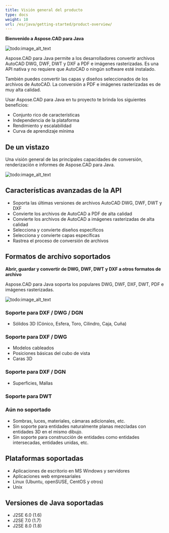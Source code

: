 ```yaml
---
title: Visión general del producto
type: docs
weight: 10
url: /es/java/getting-started/product-overview/
---
```


**Bienvenido a Aspose.CAD para Java**

![todo:image_alt_text](https://i.imgur.com/qHeCKck.png)

Aspose.CAD para Java permite a los desarrolladores convertir archivos AutoCAD DWG, DWF, DWT y DXF a PDF e imágenes rasterizadas. Es una API nativa y no requiere que AutoCAD o ningún software esté instalado.

También puedes convertir las capas y diseños seleccionados de los archivos de AutoCAD. La conversión a PDF e imágenes rasterizadas es de muy alta calidad.

Usar Aspose.CAD para Java en tu proyecto te brinda los siguientes beneficios:

- Conjunto rico de características
- Independencia de la plataforma
- Rendimiento y escalabilidad
- Curva de aprendizaje mínima

## **De un vistazo**
Una visión general de las principales capacidades de conversión, renderización e informes de Aspose.CAD para Java.

![todo:image_alt_text](https://i.imgur.com/vLNnhkj.png)
## **Características avanzadas de la API**
- Soporta las últimas versiones de archivos AutoCAD DWG, DWF, DWT y DXF
- Convierte los archivos de AutoCAD a PDF de alta calidad
- Convierte los archivos de AutoCAD a imágenes rasterizadas de alta calidad
- Selecciona y convierte diseños específicos
- Selecciona y convierte capas específicas
- Rastrea el proceso de conversión de archivos
## **Formatos de archivo soportados**
**Abrir, guardar y convertir de DWG, DWF, DWT y DXF a otros formatos de archivo**

Aspose.CAD para Java soporta los populares DWG, DWF, DXF, DWT, PDF e imágenes rasterizadas.

![todo:image_alt_text](/cad/_assets/java/product-overview_1.png)
### **Soporte para DXF / DWG / DGN**
- Sólidos 3D (Cónico, Esfera, Toro, Cilindro, Caja, Cuña)
### **Soporte para DXF / DWG**
- Modelos cableados
- Posiciones básicas del cubo de vista
- Caras 3D
### **Soporte para DXF / DGN**
- Superficies, Mallas
### **Soporte para DWT**

### **Aún no soportado**
- Sombras, luces, materiales, cámaras adicionales, etc.
- Sin soporte para entidades naturalmente planas mezcladas con entidades 3D en el mismo dibujo.
- Sin soporte para construcción de entidades como entidades intersecadas, entidades unidas, etc.
## **Plataformas soportadas**
- Aplicaciones de escritorio en MS Windows y servidores
- Aplicaciones web empresariales
- Linux (Ubuntu, openSUSE, CentOS y otros)
- Unix
## **Versiones de Java soportadas**
- J2SE 6.0 (1.6)
- J2SE 7.0 (1.7)
- J2SE 8.0 (1.8)
